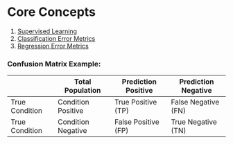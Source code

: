 # Core Concepts

1. [Supervised Learning](SUPERVICED_LEARNING.MD)
2. [Classification Error Metrics](CLASSIFICATION_ERROR_METRICS.MD)
3. [Regression Error Metrics](REGRESSION_ERROR_METRICS.MD)

### Confusion Matrix Example:


|                | Total Population    | Prediction Positive | Prediction Negative |
|----------------|---------------------|---------------------|---------------------|
| True Condition | Condition Positive  | True Positive (TP)  | False Negative (FN) |
| True Condition | Condition Negative  | False Positive (FP) | True Negative (TN)  |
